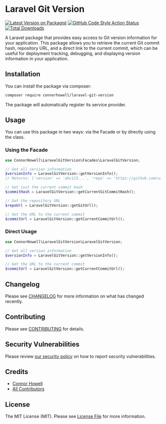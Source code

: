 # Laravel Git Version

[![Latest Version on Packagist](https://img.shields.io/packagist/v/connorhowell/laravel-git-version.svg?style=flat-square)](https://packagist.org/packages/connorhowell/laravel-git-version)
[![GitHub Code Style Action Status](https://img.shields.io/github/actions/workflow/status/connorhowell/laravel-git-version/fix-php-code-style-issues.yml?branch=main&label=code%20style&style=flat-square)](https://github.com/connorhowell/laravel-git-version/actions?query=workflow%3A"Fix+PHP+code+style+issues"+branch%3Amain)
[![Total Downloads](https://img.shields.io/packagist/dt/connorhowell/laravel-git-version.svg?style=flat-square)](https://packagist.org/packages/connorhowell/laravel-git-version)

A Laravel package that provides easy access to Git version information for your application. This package allows you to retrieve the current Git commit hash, repository URL, and a direct link to the current commit, which can be useful for deployment tracking, debugging, and displaying version information in your application.

## Installation

You can install the package via composer:

```bash
composer require connorhowell/laravel-git-version
```

The package will automatically register its service provider.

## Usage

You can use this package in two ways: via the Facade or by directly using the class.

### Using the Facade

```php
use ConnorHowell\LaravelGitVersion\Facades\LaravelGitVersion;

// Get all version information
$versionInfo = LaravelGitVersion::getVersionInfo();
// Returns: ['version' => 'abc123...', 'repo' => 'https://github.com/user/repo', 'commit_url' => 'https://github.com/user/repo/commit/abc123...']

// Get just the current commit hash
$commitHash = LaravelGitVersion::getCurrentGitCommitHash();

// Get the repository URL
$repoUrl = LaravelGitVersion::getGitUrl();

// Get the URL to the current commit
$commitUrl = LaravelGitVersion::getCurrentCommitUrl();
```

### Direct Usage

```php
use ConnorHowell\LaravelGitVersion\LaravelGitVersion;

// Get all version information
$versionInfo = LaravelGitVersion::getVersionInfo();

// Get the URL to the current commit
$commitUrl = LaravelGitVersion::getCurrentCommitUrl();
```

## Changelog

Please see [CHANGELOG](CHANGELOG.md) for more information on what has changed recently.

## Contributing

Please see [CONTRIBUTING](CONTRIBUTING.md) for details.

## Security Vulnerabilities

Please review [our security policy](../../security/policy) on how to report security vulnerabilities.

## Credits

- [Connor Howell](https://github.com/ConnorHowell)
- [All Contributors](../../contributors)

## License

The MIT License (MIT). Please see [License File](LICENSE.md) for more information.
